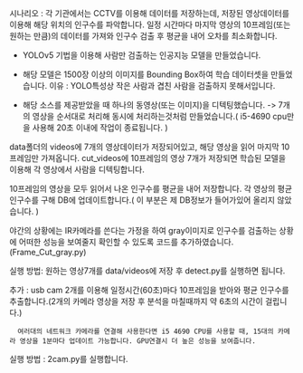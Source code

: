 시나리오 : 
각 기관에서는 CCTV를 이용해 데이터를 저장하는데, 저장된 영상데이터를 이용해 해당 위치의 인구수를 파악합니다.
일정 시간마다 마지막 영상의 10프레임(또는 원하는 만큼)의 데이터를 가져와 인구수 검출 후 평균을 내어 오차를 최소화합니다.


- YOLOv5 기법을 이용해 사람만 검출하는 인공지능 모델을 만들었습니다.

- 해당 모델은 1500장 이상의 이미지를 Bounding Box하여 학습 데이터셋을 만들었습니다.
  이유 : YOLO특성상 작은 사람과 겹친 사람을 검출하지 못해서입니다.
  
- 해당 소스를 제공받았을 때 하나의 동영상(또는 이미지)을 디텍팅했습니다.
  -> 7개의 영상을 순서대로 처리해 동시에 처리하는것처럼 만들었습니다.( i5-4690 cpu만을 사용해 20초 이내에 작업이 종료됩니다. )

data폴더의 videos에 7개의 영상데이터가 저장되어있고, 해당 영상을 읽어 마지막 10프레임만 가져옵니다.
cut_videos에 10프레임의 영상 7개가 저장되면 학습된 모델을 이용해 각 영상에서 사람을 디텍팅합니다.

10프레임의 영상을 모두 읽어서 나온 인구수를 평균을 내어 저장합니다.
각 영상의 평균 인구수를 구해 DB에 업데이트합니다.( 이 부분은 제 DB정보가 들어가있어 올리지 않았습니다. )

야간의 상황에는 IR카메라를 쓴다는 가정을 하여 gray이미지로 인구수를 검출하는 상황에 어떠한 성능을 보여줄지 확인할 수 있도록 코드를 추가하였습니다.(Frame_Cut_gray.py)


실행 방법: 원하는 영상7개를 data/videos에 저장 후 detect.py를 실행하면 됩니다.
          
          
추가 : usb cam 2개를 이용해 일정시간(60초)마다 10프레임을 받아와 평균 인구수를 추출합니다.(2개의 카메라 영상을 저장 후 분석을 마칠때까지 약 6초의 시간이 걸립니다.)
      
      여러대의 네트워크 카메라를 연결해 사용한다면 i5 4690 CPU를 사용할 때, 15대의 카메라 영상을 1분마다 업데이트 가능합니다. GPU연결시 더 높은 성능을 보여줍니다.
실행 방법 : 2cam.py를 실행합니다.
